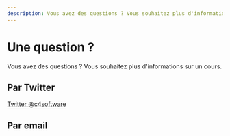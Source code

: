 ```yaml
---
description: Vous avez des questions ? Vous souhaitez plus d'informations sur un cours.
---
```


# Une question ?

Vous avez des questions ? Vous souhaitez plus d'informations sur un cours.

## Par Twitter

[Twitter @c4software](https://twitter.com/c4software)

## Par email

<Contact />
